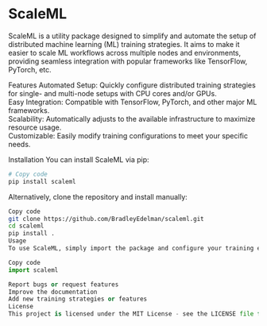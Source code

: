 # ScaleML

ScaleML is a utility package designed to simplify and automate the setup of distributed machine learning (ML) training strategies. It aims to make it easier to scale ML workflows across multiple nodes and environments, providing seamless integration with popular frameworks like TensorFlow, PyTorch, etc.

Features
Automated Setup: Quickly configure distributed training strategies for single- and multi-node setups with CPU cores and/or GPUs. <br />
Easy Integration: Compatible with TensorFlow, PyTorch, and other major ML frameworks. <br />
Scalability: Automatically adjusts to the available infrastructure to maximize resource usage. <br />
Customizable: Easily modify training configurations to meet your specific needs. <br />

Installation
You can install ScaleML via pip:

```bash
# Copy code
pip install scaleml
```

Alternatively, clone the repository and install manually:
```bash
Copy code
git clone https://github.com/BradleyEdelman/scaleml.git
cd scaleml
pip install .
Usage
To use ScaleML, simply import the package and configure your training environment:
```

```python
Copy code
import scaleml

Report bugs or request features
Improve the documentation
Add new training strategies or features
License
This project is licensed under the MIT License - see the LICENSE file for details.
